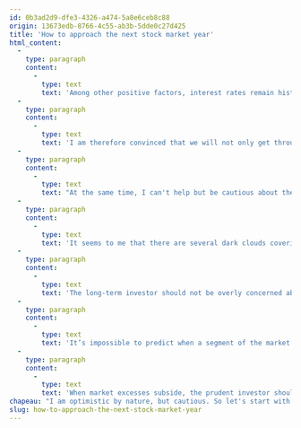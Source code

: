 ```yaml
---
id: 0b3ad2d9-dfe3-4326-a474-5a8e6ceb8c88
origin: 13673edb-8766-4c55-ab3b-5dde0c27d425
title: 'How to approach the next stock market year'
html_content:
  -
    type: paragraph
    content:
      -
        type: text
        text: 'Among other positive factors, interest rates remain historically very low, which has not only contributed to a less severe economic slowdown than one might have expected at the start of the pandemic, but is also expected to contribute to a strong recovery. Also, Western governments have clearly shown that they are ready to do anything to revive the economy by injecting gigantic sums of money into their economy to help the smallest businesses and the poorest of their population to better weather the crisis. In addition, the Federal Reserve has made it clear that it will not hike rates until the job market has fully recovered from the pandemic, which could take several quarters. Such rates are particularly favourable for the valuation of any financial asset, starting with the stock market.'
  -
    type: paragraph
    content:
      -
        type: text
        text: 'I am therefore convinced that we will not only get through this health crisis, but that our economy will rebound quickly in the months to come.'
  -
    type: paragraph
    content:
      -
        type: text
        text: "At the same time, I can't help but be cautious about the stock markets."
  -
    type: paragraph
    content:
      -
        type: text
        text: 'It seems to me that there are several dark clouds covering a growing part of our stock market’s blue sky. Of these, I would first note the meteoric rise in speculative activity on the part of investors. We see this in the record number of day-trading accounts that have been opened by individuals since March 2020. We see it in the record number of initial public offerings in North America and in particular in the disconcerting appeal of the “SPAC” (“Special Purpose Acquisition Corporation”), those shell companies to which investors write blank checks to make an acquisition. We can also see it in the enthusiasm for technology companies which had another exceptional year on the stock market, after several years of superior returns.'
  -
    type: paragraph
    content:
      -
        type: text
        text: 'The long-term investor should not be overly concerned about the current situation. On the other hand, I think one should make sure to avoid securities that are very popular and whose valuations defy reason. Rather, he should ensure that his businesses remain reasonably valued, in good financial health, and that his portfolio is still well diversified.'
  -
    type: paragraph
    content:
      -
        type: text
        text: 'It’s impossible to predict when a segment of the market that is fashionable will lose its appeal to other investors. It’s quite possible that the tech stocks craze will continue into 2021 and continue to propel stock indexes higher. However, I believe it is only a matter of time before these stocks, whose valuations seem excessive to me, deflate. Meanwhile, a little bit of cash on the sidelines also seems like a good idea to be able to take advantage of any opportunities that may arise.'
  -
    type: paragraph
    content:
      -
        type: text
        text: 'When market excesses subside, the prudent investor should not be unduly affected and should even be able to benefit from the pendulum swinging back towards "value" stocks. In the meantime, patience and caution should be the order of the day.'
chapeau: "I am optimistic by nature, but cautious. So let's start with the many reasons that allow us to be optimistic at the start of 2021. First of all, after the year 2020 which could hardly have been more difficult for the world population, it’s a safe bet that the conditions of the global pandemic will subside during the year. With the resolution of COVID-19, expect the economy to rebound strongly and the job market to gradually recover. The pandemic has certainly repressed a strong demand which could explode as soon as sanitary conditions become safe. Restaurants, airline companies, hotels, museums will undoubtedly do a roaring business."
slug: how-to-approach-the-next-stock-market-year
---
```

